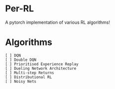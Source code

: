 # Per-RL
A pytorch implementation of various RL algorithms!


# Algorithms
    [ ] DQN
    [ ] Double DQN 
    [ ] Prioritised Experience Replay 
    [ ] Dueling Network Architecture 
    [ ] Multi-step Returns
    [ ] Distributional RL 
    [ ] Noisy Nets
